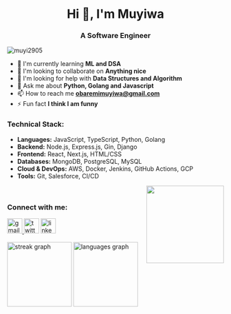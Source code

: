 <h1 align="center">Hi 👋, I'm Muyiwa</h1>
<h3 align="center">A Software Engineer</h3>
<p align="left"> <img src="https://komarev.com/ghpvc/?username=muyi2905&label=Profile%20views&color=0e75b6&style=flat" alt="muyi2905" /> </p>

- 🌱 I'm currently learning **ML and DSA**
- 👯 I'm looking to collaborate on **Anything nice**
- 🤝 I'm looking for help with **Data Structures and Algorithm**
- 💬 Ask me about **Python, Golang and Javascript**
- 📫 How to reach me **obaremimuyiwa@gmail.com**
- ⚡ Fun fact **I think I am funny**

<h3 align="left">Technical Stack:</h3>
<ul>
  <li><strong>Languages:</strong> JavaScript, TypeScript, Python, Golang</li>
  <li><strong>Backend:</strong> Node.js, Express.js, Gin, Django</li>
  <li><strong>Frontend:</strong> React, Next.js, HTML/CSS</li>
  <li><strong>Databases:</strong> MongoDB, PostgreSQL, MySQL</li>
  <li><strong>Cloud & DevOps:</strong> AWS, Docker, Jenkins, GitHub Actions, GCP</li>
  <li><strong>Tools:</strong> Git, Salesforce, CI/CD</li>
</ul>

<img align="right" height="180" src="https://i.giphy.com/media/v1.Y2lkPTc5MGI3NjExMDljc2RnenVqNzR0YzYybWc2cXBxeWJldG9mY3hsajJwd3Rna2lvbiZlcD12MV9pbnRlcm5hbF9naWZfYnlfaWQmY3Q9Zw/wracyqqHsH660Ix3ik/giphy.gif"  />

<br>

<h3 align="left">Connect with me:</h3>
<div align="left">
  <a href="mailto:obaremimuyiwa@gmail.com" target="_blank">
    <img src="https://img.shields.io/static/v1?message=Gmail&logo=gmail&label=&color=D14836&logoColor=white&labelColor=&style=for-the-badge" height="35" alt="gmail logo"  />
  </a>
  <img src="https://img.shields.io/static/v1?message=Twitter&logo=twitter&label=&color=1DA1F2&logoColor=white&labelColor=&style=for-the-badge" height="35" alt="twitter logo"  />
  <img src="https://img.shields.io/static/v1?message=LinkedIn&logo=linkedin&label=&color=0077B5&logoColor=white&labelColor=&style=for-the-badge" height="35" alt="linkedin logo"  />
</div>

<br>

<div align="left">
  <img src="https://streak-stats.demolab.com?user=Muyi2905&locale=en&mode=daily&theme=dracula&hide_border=false&border_radius=5" height="150" alt="streak graph"  />
  <img src="https://github-readme-stats.vercel.app/api/top-langs?username=Muyi2905&locale=en&hide_title=false&layout=compact&card_width=320&langs_count=6&theme=dracula&hide_border=false" height="150" alt="languages graph"  />
</div>
